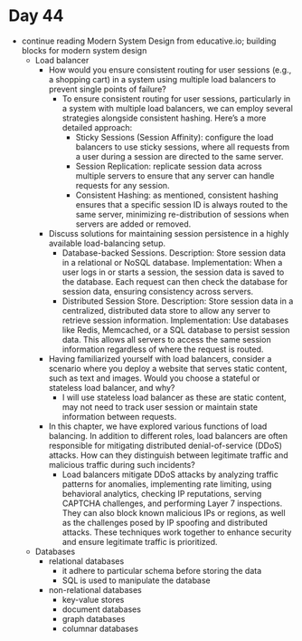 # Day 44

- continue reading Modern System Design from educative.io; building blocks for modern system design
    - Load balancer
        - How would you ensure consistent routing for user sessions (e.g., a shopping cart) in a system using multiple load balancers to prevent single points of failure?
            - To ensure consistent routing for user sessions, particularly in a system with multiple load balancers, we can employ several strategies alongside consistent hashing. Here’s a more detailed approach:
                - Sticky Sessions (Session Affinity): configure the load balancers to use sticky sessions, where all requests from a user during a session are directed to the same server.
                - Session Replication: replicate session data across multiple servers to ensure that any server can handle requests for any session.
                - Consistent Hashing: as mentioned, consistent hashing ensures that a specific session ID is always routed to the same server, minimizing re-distribution of sessions when servers are added or removed.
        - Discuss solutions for maintaining session persistence in a highly available load-balancing setup.
            - Database-backed Sessions. Description: Store session data in a relational or NoSQL database. Implementation: When a user logs in or starts a session, the session data is saved to the database. Each request can then check the database for session data, ensuring consistency across servers.
            - Distributed Session Store. Description: Store session data in a centralized, distributed data store to allow any server to retrieve session information. Implementation: Use databases like Redis, Memcached, or a SQL database to persist session data. This allows all servers to access the same session information regardless of where the request is routed.
        - Having familiarized yourself with load balancers, consider a scenario where you deploy a website that serves static content, such as text and images. Would you choose a stateful or stateless load balancer, and why?
            - I will use stateless load balancer as these are static content, may not need to track user session or maintain state information between requests. 
        - In this chapter, we have explored various functions of load balancing. In addition to different roles, load balancers are often responsible for mitigating distributed denial-of-service (DDoS) attacks. How can they distinguish between legitimate traffic and malicious traffic during such incidents?
            - Load balancers mitigate DDoS attacks by analyzing traffic patterns for anomalies, implementing rate limiting, using behavioral analytics, checking IP reputations, serving CAPTCHA challenges, and performing Layer 7 inspections. They can also block known malicious IPs or regions, as well as the challenges posed by IP spoofing and distributed attacks. These techniques work together to enhance security and ensure legitimate traffic is prioritized. 
    - Databases
        - relational databases
            - it adhere to particular schema before storing the data
            - SQL is used to manipulate the database
        - non-relational databases
            - key-value stores
            - document databases
            - graph databases
            - columnar databases
